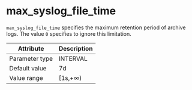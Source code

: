 # max_syslog_file_time

`max_syslog_file_time` specifies the maximum retention period of archive logs. The value `0` specifies to ignore this limitation.

| Attribute | Description |
|----------|---------|
| Parameter type | INTERVAL |
| Default value | 7d |
| Value range | [1s,+∞) |
